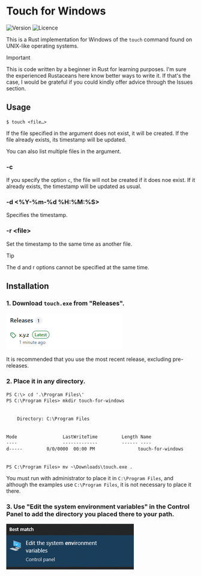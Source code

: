 # Touch for Windows

![Version](https://img.shields.io/badge/version-0.3.1-blue?style=flat-square)
![Licence](https://img.shields.io/badge/licence-MIT-red?style=flat-square)

This is a Rust implementation for Windows of the `touch` command found on UNIX-like operating systems.

> [!IMPORTANT]
> This is code written by a beginner in Rust for learning purposes.
> I'm sure the experienced Rustaceans here know better ways to write it.
> If that's the case, I would be grateful if you could kindly offer advice through the Issues section.

## Usage

```
$ touch <file…>
```

If the file specified in the argument does not exist, it will be created.
If the file already exists, its timestamp will be updated.

You can also list multiple files in the argument.

### -c

If you specify the option `c`, the file will not be created if it does noe exist.
If it already exists, the timestamp will be updated as usual.

### -d <%Y-%m-%d %H:%M:%S>

Specifies the timestamp.

### -r \<file\>

Set the timestamp to the same time as another file.

> [!TIP]
> The d and r options cannot be specified at the same time.

## Installation

### 1. Download `touch.exe` from "Releases".

![Releases](./assets/f3baa37f-72de-4b1a-a48e-2b680a9afba6.png)

It is recommended that you use the most recent release,
excluding pre-releases.

### 2. Place it in any directory.

```shell
PS C:\> cd '.\Program Files\'
PS C:\Program Files> mkdir touch-for-windows


    Directory: C:\Program Files


Mode                 LastWriteTime         Length Name
----                 -------------         ------ ----
d-----         0/0/0000  00:00 PM                touch-for-windows


PS C:\Program Files> mv ~\Downloads\touch.exe .
```

You must run with administrator to place it in `C:\Program Files`,
and although the examples use `C:\Program Files`, it is not necessary to place it there.

### 3. Use "Edit the system environment variables" in the Control Panel to add the directory you placed there to your path.

![Path](./assets/1b75bfa2-87e6-43bf-9fcd-6f5c93dabfe3.png)
